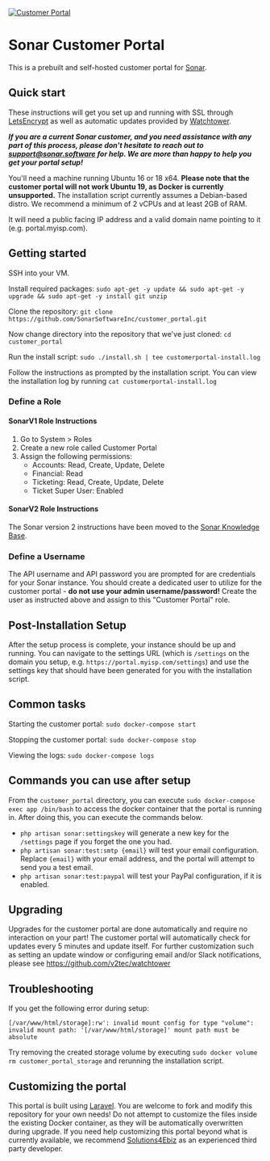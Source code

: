 [![Customer Portal](https://i.imgur.com/AMoOuyg.png)](https://github.com/SonarSoftwareInc/customer_portal)

# Sonar Customer Portal

This is a prebuilt and self-hosted customer portal for [Sonar](https://sonar.software).

## Quick start

These instructions will get you set up and running with SSL through [LetsEncrypt](https://letsencrypt.org) as well as automatic updates provided by [Watchtower](https://github.com/v2tec/watchtower).

**_If you are a current Sonar customer, and you need assistance with any part of this process, please don't hesitate to reach out to support@sonar.software for help. We are more than happy to help you get your portal setup!_**

You'll need a machine running Ubuntu 16 or 18 x64. **Please note that the customer portal will not work Ubuntu 19, as Docker is currently unsupported.** The installation script currently assumes a Debian-based distro. We recommend a minimum of 2 vCPUs and at least 2GB of RAM.

It will need a public facing IP address and a valid domain name pointing to it (e.g. portal.myisp.com).

## Getting started

SSH into your VM.

Install required packages:
`sudo apt-get -y update && sudo apt-get -y upgrade && sudo apt-get -y install git unzip`

Clone the repository:
`git clone https://github.com/SonarSoftwareInc/customer_portal.git`

Now change directory into the repository that we've just cloned:
`cd customer_portal`

Run the install script:
`sudo ./install.sh | tee customerportal-install.log`

Follow the instructions as prompted by the installation script.
You can view the installation log by running
`cat customerportal-install.log`

### Define a Role

#### SonarV1 Role Instructions ####
1. Go to System > Roles
1. Create a new role called Customer Portal
1. Assign the following permissions:
   * Accounts: Read, Create, Update, Delete
   * Financial: Read
   * Ticketing: Read, Create, Update, Delete
   * Ticket Super User: Enabled

#### SonarV2 Role Instructions ####

The Sonar version 2 instructions have been moved to the [Sonar Knowledge Base](https://docs.sonar.expert/baseline-config/customer-portal-configuration-checklist#api_user_permissions).

### Define a Username

The API username and API password you are prompted for are credentials for your Sonar instance. You should create a dedicated user to utilize for the customer portal - **do not use your admin username/password!** Create the user as instructed above and assign to this "Customer Portal" role.

## Post-Installation Setup

After the setup process is complete, your instance should be up and running. You can navigate to the settings URL (which is `/settings` on the domain you setup, e.g. `https://portal.myisp.com/settings`) and use the settings key that should have been generated for you with the installation script.

## Common tasks

Starting the customer portal:
`sudo docker-compose start`

Stopping the customer portal:
`sudo docker-compose stop`

Viewing the logs:
`sudo docker-compose logs`

## Commands you can use after setup

From the `customer_portal` directory, you can execute `sudo docker-compose exec app /bin/bash` to access the docker container that the portal is running in. After doing this, you can execute the commands below.

* `php artisan sonar:settingskey` will generate a new key for the `/settings` page if you forget the one you had.
* `php artisan sonar:test:smtp {email}` will test your email configuration. Replace `{email}` with your email address, and the portal will attempt to send you a test email.
* `php artisan sonar:test:paypal` will test your PayPal configuration, if it is enabled.

## Upgrading

Upgrades for the customer portal are done automatically and require no interaction on your part! The customer portal will automatically check for updates every 5 minutes and update itself. For further customization such as setting an update window or configuring email and/or Slack notifications, please see https://github.com/v2tec/watchtower

## Troubleshooting

If you get the following error during setup:

```
[/var/www/html/storage]:rw': invalid mount config for type "volume": invalid mount path: '[/var/www/html/storage]' mount path must be absolute
```

Try removing the created storage volume by executing `sudo docker volume rm customer_portal_storage` and rerunning the installation script.

## Customizing the portal

This portal is built using [Laravel](https://laravel.com/). You are welcome to fork and modify this repository for your own needs! Do not attempt to customize the files inside the existing Docker container, as they will be automatically overwritten during upgrade. If you need help customizing this portal beyond what is currently available, we recommend [Solutions4Ebiz](https://www.solutions4ebiz.com/) as an experienced third party developer.
